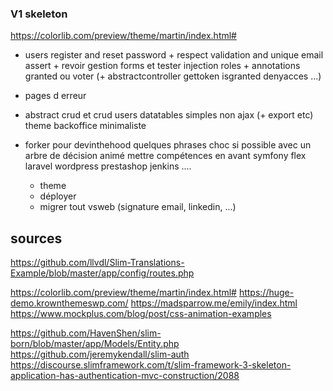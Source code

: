 ### V1 skeleton

https://colorlib.com/preview/theme/martin/index.html#

- users 
    register and reset password
        + respect validation and unique email assert
        + revoir gestion forms et tester injection
    roles + annotations granted ou voter (+ abstractcontroller gettoken isgranted denyacces ...)
- pages d erreur
- abstract crud et crud users
    datatables simples non ajax (+ export etc)
    theme backoffice minimaliste 

- forker pour devinthehood
    quelques phrases choc si possible avec un arbre de décision animé
        mettre compétences en avant
            symfony
            flex
            laravel
            wordpress
            prestashop
            jenkins
            ....
    + theme
    + déployer
    + migrer tout vsweb (signature email, linkedin, ...)
    
sources
-------

https://github.com/llvdl/Slim-Translations-Example/blob/master/app/config/routes.php

https://colorlib.com/preview/theme/martin/index.html#
https://huge-demo.krownthemeswp.com/
https://madsparrow.me/emily/index.html
https://www.mockplus.com/blog/post/css-animation-examples

https://github.com/HavenShen/slim-born/blob/master/app/Models/Entity.php
https://github.com/jeremykendall/slim-auth
https://discourse.slimframework.com/t/slim-framework-3-skeleton-application-has-authentication-mvc-construction/2088
